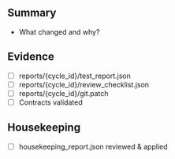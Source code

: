 ## Summary
- What changed and why?

## Evidence
- [ ] reports/{cycle_id}/test_report.json
- [ ] reports/{cycle_id}/review_checklist.json
- [ ] reports/{cycle_id}/git.patch
- [ ] Contracts validated

## Housekeeping
- [ ] housekeeping_report.json reviewed & applied
